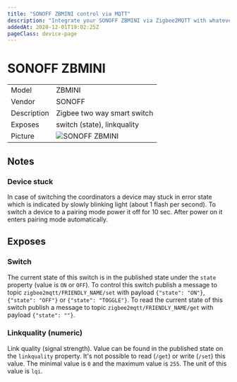 ```yaml
---
title: "SONOFF ZBMINI control via MQTT"
description: "Integrate your SONOFF ZBMINI via Zigbee2MQTT with whatever smart home infrastructure you are using without the vendors bridge or gateway."
addedAt: 2020-12-01T19:02:25Z
pageClass: device-page
---
```


<!-- !!!! -->
<!-- ATTENTION: This file is auto-generated through docgen! -->
<!-- You can only edit the "## Notes"-Section till next h1 (#) or h2 heading (##). -->
<!-- Do NOT use h1 or h2 heading within "## Notes"-Section. -->
<!-- !!!! -->

# SONOFF ZBMINI

|     |     |
|-----|-----|
| Model | ZBMINI  |
| Vendor  | SONOFF  |
| Description | Zigbee two way smart switch |
| Exposes | switch (state), linkquality |
| Picture | ![SONOFF ZBMINI](https://psi-4ward.github.io/zigbee2mqtt.io/images/devices/ZBMINI.jpg) |


<!-- Notes BEGIN: You can edit here -->
## Notes


### Device stuck
In case of switching the coordinators a device may stuck in error state which is indicated by slowly blinking light (about 1 flash per second).
To switch a device to a pairing mode power it off for 10 sec. After power on it enters pairing mode automatically.

<!-- Notes END: Do not edit below this line -->



## Exposes

### Switch 
The current state of this switch is in the published state under the `state` property (value is `ON` or `OFF`).
To control this switch publish a message to topic `zigbee2mqtt/FRIENDLY_NAME/set` with payload `{"state": "ON"}`, `{"state": "OFF"}` or `{"state": "TOGGLE"}`.
To read the current state of this switch publish a message to topic `zigbee2mqtt/FRIENDLY_NAME/get` with payload `{"state": ""}`.

### Linkquality (numeric)
Link quality (signal strength).
Value can be found in the published state on the `linkquality` property.
It's not possible to read (`/get`) or write (`/set`) this value.
The minimal value is `0` and the maximum value is `255`.
The unit of this value is `lqi`.

